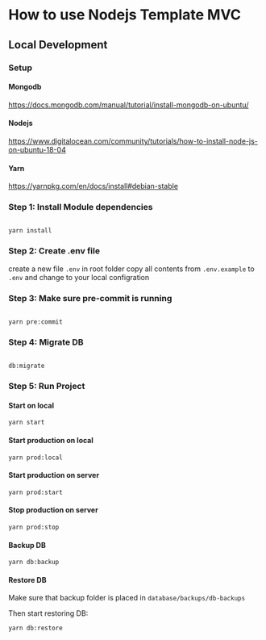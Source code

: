 # How to use Nodejs Template MVC

## Local Development

### Setup

#### Mongodb

https://docs.mongodb.com/manual/tutorial/install-mongodb-on-ubuntu/

#### Nodejs

https://www.digitalocean.com/community/tutorials/how-to-install-node-js-on-ubuntu-18-04

#### Yarn

https://yarnpkg.com/en/docs/install#debian-stable


### Step 1: Install Module dependencies


```

yarn install

```


### Step 2: Create .env file

create a new file ```.env``` in root folder
copy all contents from ```.env.example``` to ```.env``` and change to your local configration


### Step 3: Make sure pre-commit is running

```

yarn pre:commit

```

### Step 4: Migrate DB

```

db:migrate

```

### Step 5: Run Project

#### Start on local

```yarn start```

#### Start production on local

```yarn prod:local```

#### Start production on server

```yarn prod:start```

#### Stop production on server

```yarn prod:stop```


#### Backup DB

```yarn db:backup```

#### Restore DB

Make sure that backup folder is placed in ```database/backups/db-backups```

Then start restoring DB:

```yarn db:restore```

